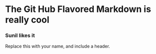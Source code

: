 # The Git Hub Flavored Markdown is really cool
### Sunil likes it
Replace this with your name, and include a header.
